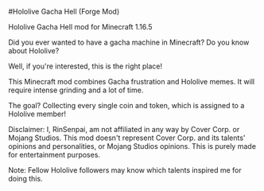 #Hololive Gacha Hell (Forge Mod)

Hololive Gacha Hell mod for Minecraft 1.16.5

Did you ever wanted to have a gacha machine in Minecraft? Do you know about Hololive?

Well, if you're interested, this is the right place!

This Minecraft mod combines Gacha frustration and Hololive memes. It will require intense grinding and a lot of time.

The goal? Collecting every single coin and token, which is assigned to a Hololive member!

Disclaimer: I, RinSenpai, am not affiliated in any way by Cover Corp. or Mojang Studios. This mod doesn't represent Cover Corp. and its talents' opinions and personalities, or Mojang Studios opinions. This is purely made for entertainment purposes.

Note: Fellow Hololive followers may know which talents inspired me for doing this.
